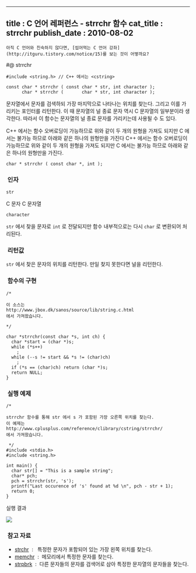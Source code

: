 ----------------
title : C 언어 레퍼런스 - strrchr 함수
cat_title :  strrchr
publish_date : 2010-08-02
--------------



```warning
아직 C 언어와 친숙하지 않다면, [씹어먹는 C 언어 강좌](http://itguru.tistory.com/notice/15)를 보는 것이 어떻까요?

```

#@ strrchr



```info-format
#include <string.h> // C++ 에서는 <cstring>

const char * strrchr ( const char * str, int character );
      char * strrchr (       char * str, int character );
```


문자열에서 문자를 검색하되 가장 마지막으로 나타나는 위치를 찾는다. 그리고 이를 가리키는 포인터를 리턴한다.
이 때 문자열의 널 종료 문자 역시 C 문자열의 일부분이라 생각한다. 따라서 이 함수는 문자열의 널 종료 문자를 가리키는데 사용될 수 도 있다.

C++ 에서는 함수 오버로딩이 가능하므로 위와 같이 두 개의 원형을 가져도 되지만 C 에서는 불가능 하므로 아래와 같은 하나의 원형만을 가진다 C++ 에서는 함수 오버로딩이 가능하므로 위와 같이 두 개의 원형을 가져도 되지만 C 에서는 불가능 하므로 아래와 같은 하나의 원형만을 가진다.

```info-format
char * strrchr ( const char *, int );
```




###  인자




`str`

C 문자 C 문자열

`character`

`str` 에서 찾을 문자로 `int` 로 전달되지만 함수 내부적으로는 다시 `char` 로 변환되어 처리된다.



###  리턴값


`str` 에서 찾은 문자의 위치를 리턴한다. 만일 찾지 못한다면 널을 리턴한다.





###  함수의 구현


```cpp-formatted
/*

이 소스는
http://www.jbox.dk/sanos/source/lib/string.c.html
에서 가져왔습니다.

*/

char *strrchr(const char *s, int ch) {
  char *start = (char *)s;
  while (*s++)
    ;
  while (--s != start && *s != (char)ch)
    ;
  if (*s == (char)ch) return (char *)s;
  return NULL;
}
```




###  실행 예제




```cpp-formatted
/*

strrchr 함수를 통해 str 에서 s 가 포함된 가장 오른쪽 위치를 찾는다.
이 예제는
http://www.cplusplus.com/reference/clibrary/cstring/strrchr/
에서 가져왔습니다.

 */
#include <stdio.h>
#include <string.h>

int main() {
  char str[] = "This is a sample string";
  char* pch;
  pch = strrchr(str, 's');
  printf("Last occurence of 's' found at %d \n", pch - str + 1);
  return 0;
}
```


실행 결과


![](http://img1.daumcdn.net/thumb/R1920x0/?fname=http%3A%2F%2Fcfile5.uf.tistory.com%2Fimage%2F1132541D4C5629879BDA45)




###  참고 자료

*  [strchr](http://itguru.tistory.com/93)  :   특정한 문자가 포함되어 있는 가장 왼쪽 위치를 찾는다.
*  [memchr](http://itguru.tistory.com/92)  :  메모리에서 특정한 문자를 찾는다.
*  [strpbrk](http://itguru.tistory.com/95)  :  다른 문자들의 문자를 검색어로 삼아 특정한 문자열의 문자들을 찾는다.
